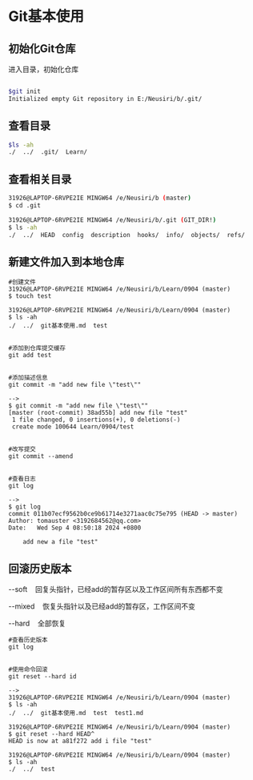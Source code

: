 # Git基本使用

## 初始化Git仓库

进入目录，初始化仓库

```bash

$git init
Initialized empty Git repository in E:/Neusiri/b/.git/


```

## 查看目录

```bash
$ls -ah
./  ../  .git/  Learn/

```

## 查看相关目录

```bash
31926@LAPTOP-6RVPE2IE MINGW64 /e/Neusiri/b (master)
$ cd .git

31926@LAPTOP-6RVPE2IE MINGW64 /e/Neusiri/b/.git (GIT_DIR!)
$ ls -ah
./  ../  HEAD  config  description  hooks/  info/  objects/  refs/

```

## 新建文件加入到本地仓库

```
#创建文件
31926@LAPTOP-6RVPE2IE MINGW64 /e/Neusiri/b/Learn/0904 (master)
$ touch test

31926@LAPTOP-6RVPE2IE MINGW64 /e/Neusiri/b/Learn/0904 (master)
$ ls -ah
./  ../  git基本使用.md  test


#添加到仓库提交缓存
git add test


#添加描述信息
git commit -m "add new file \"test\""

-->
$ git commit -m "add new file \"test\""
[master (root-commit) 38ad55b] add new file "test"
 1 file changed, 0 insertions(+), 0 deletions(-)
 create mode 100644 Learn/0904/test


#改写提交
git commit --amend


#查看日志
git log

-->
$ git log
commit 011b07ecf9562b0ce9b61714e3271aac0c75e795 (HEAD -> master)
Author: tomauster <3192684562@qq.com>
Date:   Wed Sep 4 08:50:18 2024 +0800

    add new a file "test"

```

## 回滚历史版本



--soft    回复头指针，已经add的暂存区以及工作区间所有东西都不变

--mixed    恢复头指针以及已经add的暂存区，工作区间不变

--hard    全部恢复



```
#查看历史版本
git log


#使用命令回滚
git reset --hard id

-->
31926@LAPTOP-6RVPE2IE MINGW64 /e/Neusiri/b/Learn/0904 (master)
$ ls -ah
./  ../  git基本使用.md  test  test1.md

31926@LAPTOP-6RVPE2IE MINGW64 /e/Neusiri/b/Learn/0904 (master)
$ git reset --hard HEAD^
HEAD is now at a81f272 add i file "test"

31926@LAPTOP-6RVPE2IE MINGW64 /e/Neusiri/b/Learn/0904 (master)
$ ls -ah
./  ../  test

```


